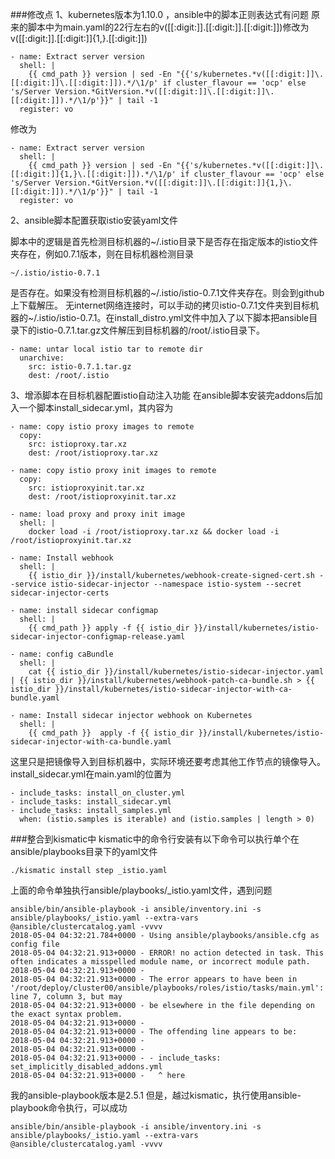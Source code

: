 ###修改点
1、kubernetes版本为1.10.0 ，ansible中的脚本正则表达式有问题
原来的脚本中为main.yaml的22行左右的v([[:digit:]]\.[[:digit:]]\.[[:digit:]])修改为v([[:digit:]]\.[[:digit:]]{1,}\.[[:digit:]])
```
- name: Extract server version
  shell: |
    {{ cmd_path }} version | sed -En "{{'s/kubernetes.*v([[:digit:]]\.[[:digit:]]\.[[:digit:]]).*/\1/p' if cluster_flavour == 'ocp' else 's/Server Version.*GitVersion.*v([[:digit:]]\.[[:digit:]]\.[[:digit:]]).*/\1/p'}}" | tail -1
  register: vo
```
修改为
```
- name: Extract server version
  shell: |
    {{ cmd_path }} version | sed -En "{{'s/kubernetes.*v([[:digit:]]\.[[:digit:]]{1,}\.[[:digit:]]).*/\1/p' if cluster_flavour == 'ocp' else 's/Server Version.*GitVersion.*v([[:digit:]]\.[[:digit:]]{1,}\.[[:digit:]]).*/\1/p'}}" | tail -1
  register: vo
```
2、ansible脚本配置获取istio安装yaml文件

脚本中的逻辑是首先检测目标机器的~/.istio目录下是否存在指定版本的istio文件夹存在，例如0.7.1版本，则在目标机器检测目录
```
~/.istio/istio-0.7.1
```
是否存在。如果没有检测目标机器的~/.istio/istio-0.7.1文件夹存在。则会到github上下载解压。
无internet网络连接时，可以手动的拷贝istio-0.7.1文件夹到目标机器的~/.istio/istio-0.7.1。在install_distro.yml文件中加入了以下脚本把ansible目录下的istio-0.7.1.tar.gz文件解压到目标机器的/root/.istio目录下。
```
- name: untar local istio tar to remote dir
  unarchive:
    src: istio-0.7.1.tar.gz
    dest: /root/.istio
```

3、增添脚本在目标机器配置istio自动注入功能
在ansible脚本安装完addons后加入一个脚本install_sidecar.yml，其内容为
```
- name: copy istio proxy images to remote
  copy:
    src: istioproxy.tar.xz
    dest: /root/istioproxy.tar.xz

- name: copy istio proxy init images to remote
  copy:
    src: istioproxyinit.tar.xz
    dest: /root/istioproxyinit.tar.xz

- name: load proxy and proxy init image
  shell: |
    docker load -i /root/istioproxy.tar.xz && docker load -i /root/istioproxyinit.tar.xz

- name: Install webhook
  shell: |
    {{ istio_dir }}/install/kubernetes/webhook-create-signed-cert.sh --service istio-sidecar-injector --namespace istio-system --secret sidecar-injector-certs

- name: install sidecar configmap
  shell: |
    {{ cmd_path }} apply -f {{ istio_dir }}/install/kubernetes/istio-sidecar-injector-configmap-release.yaml

- name: config caBundle
  shell: |
    cat {{ istio_dir }}/install/kubernetes/istio-sidecar-injector.yaml | {{ istio_dir }}/install/kubernetes/webhook-patch-ca-bundle.sh > {{ istio_dir }}/install/kubernetes/istio-sidecar-injector-with-ca-bundle.yaml

- name: Install sidecar injector webhook on Kubernetes
  shell: |
    {{ cmd_path }}  apply -f {{ istio_dir }}/install/kubernetes/istio-sidecar-injector-with-ca-bundle.yaml
```
这里只是把镜像导入到目标机器中，实际环境还要考虑其他工作节点的镜像导入。
install_sidecar.yml在main.yaml的位置为
```
- include_tasks: install_on_cluster.yml
- include_tasks: install_sidecar.yml
- include_tasks: install_samples.yml
  when: (istio.samples is iterable) and (istio.samples | length > 0)
```
###整合到kismatic中
kismatic中的命令行安装有以下命令可以执行单个在ansible/playbooks目录下的yaml文件
```
./kismatic install step _istio.yaml
```
上面的命令单独执行ansible/playbooks/_istio.yaml文件，遇到问题
```
ansible/bin/ansible-playbook -i ansible/inventory.ini -s ansible/playbooks/_istio.yaml --extra-vars @ansible/clustercatalog.yaml -vvvv
2018-05-04 04:32:21.784+0000 - Using ansible/playbooks/ansible.cfg as config file
2018-05-04 04:32:21.913+0000 - ERROR! no action detected in task. This often indicates a misspelled module name, or incorrect module path.
2018-05-04 04:32:21.913+0000 - 
2018-05-04 04:32:21.913+0000 - The error appears to have been in '/root/deploy/cluster00/ansible/playbooks/roles/istio/tasks/main.yml': line 7, column 3, but may
2018-05-04 04:32:21.913+0000 - be elsewhere in the file depending on the exact syntax problem.
2018-05-04 04:32:21.913+0000 - 
2018-05-04 04:32:21.913+0000 - The offending line appears to be:
2018-05-04 04:32:21.913+0000 - 
2018-05-04 04:32:21.913+0000 - 
2018-05-04 04:32:21.913+0000 - - include_tasks: set_implicitly_disabled_addons.yml
2018-05-04 04:32:21.913+0000 -   ^ here
```
我的ansible-playbook版本是2.5.1
但是，越过kismatic，执行使用ansible-playbook命令执行，可以成功
```
ansible/bin/ansible-playbook -i ansible/inventory.ini -s ansible/playbooks/_istio.yaml --extra-vars @ansible/clustercatalog.yaml -vvvv
```